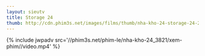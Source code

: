 ```yaml
---
layout: sieutv
title: Storage 24
thumb: http://cdn.phim3s.net/images/films/thumb/nha-kho-24-storage-24-2012.jpg
---
```

{% include jwpadv src='//phim3s.net/phim-le/nha-kho-24_3821/xem-phim//video.mp4' %}